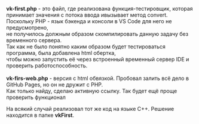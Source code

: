 <b>vk-first.php</b> - это файл, где реализована функция-тестировщик, которая принимает значения с потока ввода ивызывает метод convert. <br>
Поскольку PHP - язык бэкенда и консоли в VS Code для него не предусмотрено, <br>
не получилось должным образом скомпилировать данную задачу без временного сервера.<br>
Так как не было понятно каким образом будет тестироваться программа, была добавлена html обертка, <br>
чтобы можно запустить её через встроенный временный сервер IDE и проверить работоспособность.<br><br>
<b>vk-firs-web.php</b> - версия с html обвязкой. Пробовал залить всё дело в GitHub Pages, но он не дружит с PHP.<br>
Как только найду, сделаю активную ссылку. Так будет ещё проще проверить функционал <br>

На всякий случай реализовал тот же код на языке С++. Решение находится в папке <b>vkFirst</b>.
